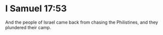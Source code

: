 # I Samuel 17:53

And the people of Israel came back from chasing the Philistines, and they plundered their camp.
